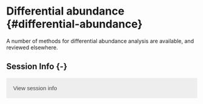 # Differential abundance {#differential-abundance}

<script>
document.addEventListener("click", function (event) {
    if (event.target.classList.contains("rebook-collapse")) {
        event.target.classList.toggle("active");
        var content = event.target.nextElementSibling;
        if (content.style.display === "block") {
            content.style.display = "none";
        } else {
            content.style.display = "block";
        }
    }
})
</script>

<style>
.rebook-collapse {
  background-color: #eee;
  color: #444;
  cursor: pointer;
  padding: 18px;
  width: 100%;
  border: none;
  text-align: left;
  outline: none;
  font-size: 15px;
}

.rebook-content {
  padding: 0 18px;
  display: none;
  overflow: hidden;
  background-color: #f1f1f1;
}
</style>



A number of methods for differential abundance analysis are available,
and reviewed elsewhere.


## Session Info {-}

<button class="rebook-collapse">View session info</button>
<div class="rebook-content">
```
R version 4.0.3 (2020-10-10)
Platform: x86_64-pc-linux-gnu (64-bit)
Running under: Ubuntu 20.04.1 LTS

Matrix products: default
BLAS/LAPACK: /usr/lib/x86_64-linux-gnu/openblas-pthread/libopenblasp-r0.3.8.so

locale:
 [1] LC_CTYPE=en_US.UTF-8       LC_NUMERIC=C              
 [3] LC_TIME=en_US.UTF-8        LC_COLLATE=en_US.UTF-8    
 [5] LC_MONETARY=en_US.UTF-8    LC_MESSAGES=C             
 [7] LC_PAPER=en_US.UTF-8       LC_NAME=C                 
 [9] LC_ADDRESS=C               LC_TELEPHONE=C            
[11] LC_MEASUREMENT=en_US.UTF-8 LC_IDENTIFICATION=C       

attached base packages:
[1] stats     graphics  grDevices utils     datasets  methods   base     

other attached packages:
[1] BiocStyle_2.18.1    rebook_1.0.0        BiocManager_1.30.10

loaded via a namespace (and not attached):
 [1] bookdown_0.21       codetools_0.2-18    XML_3.99-0.5       
 [4] ps_1.5.0            digest_0.6.27       stats4_4.0.3       
 [7] magrittr_2.0.1      evaluate_0.14       graph_1.68.0       
[10] rlang_0.4.10        stringi_1.5.3       callr_3.5.1        
[13] rmarkdown_2.6       tools_4.0.3         stringr_1.4.0      
[16] processx_3.4.5      parallel_4.0.3      xfun_0.19          
[19] yaml_2.2.1          compiler_4.0.3      BiocGenerics_0.36.0
[22] htmltools_0.5.0     CodeDepends_0.6.5   knitr_1.30         
```
</div>
